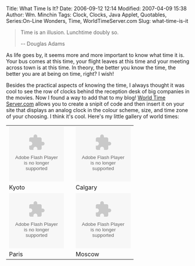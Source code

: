 Title: What Time Is It?
Date: 2006-09-12 12:14
Modified: 2007-04-09 15:38
Author: Wm. Minchin
Tags: Clock, Clocks, Java Applet, Quotables, Series:On-Line Wonders, Time, WorldTimeServer.com
Slug: what-time-is-it

> Time is an illusion. Lunchtime doubly so.
>
> -- Douglas Adams

As life goes by, it seems more and more important to know what time it
is. Your bus comes at this time, your flight leaves at this time and
your meeting across town is at this time. In theory, the better you know
the time, the better you are at being on time, right? I wish!

Besides the practical aspects of knowing the time, I always thought it
was cool to see the row of clocks behind the reception desk of big
companies in the movies. Now I found a way to add that to my blog!
[World Time Server.com](http://www.worldtimeserver.com/) allows you to
create a snipit of code and then insert it on your site that displays an
analog clock in the colour scheme, size, and time zone of your choosing.
I think it's cool. Here's my little gallery of world times:

<!-- read more -->

<center>
<table border="0" cellspacing="0" cellpadding="0">
<tr>
<td>
<embed src="http://www.worldtimeserver.com/clocks/wtsclock001.swf?color=559966&amp;wtsid=JP" width="150" height="150" wmode="transparent" type="application/x-shockwave-flash">
</embed>
</td>

<td>
</td>

<td>
<embed src="http://www.worldtimeserver.com/clocks/wtsclock001.swf?color=559966&amp;wtsid=CA-AB" width="150" height="150" wmode="transparent" type="application/x-shockwave-flash">
</embed>
</td>
</tr>

<tr>
<td>
Kyoto
</td>

<td>
</td>

<td>
Calgary
</td>

<tr>
<td>
<embed src="http://www.worldtimeserver.com/clocks/wtsclock001.swf?color=559966&amp;wtsid=FR" width="150" height="150" wmode="transparent" type="application/x-shockwave-flash">
</embed>
</td>

<td>
</td>

<td>
<embed src="http://www.worldtimeserver.com/clocks/wtsclock001.swf?color=559966&amp;wtsid=RU-MOW" width="150" height="150" wmode="transparent" type="application/x-shockwave-flash">
</embed>
</td>

</tr>

<td>
Paris
</td>

<td>
</td>

<td>
Moscow
</td>
</tr>
</table>
</center>
